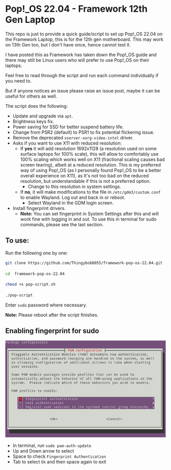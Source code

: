 # Pop!_OS 22.04 - Framework 12th Gen Laptop

This repo is just to provide a quick guide/script to set up Pop!_OS 22.04 on the Framework Laptop, this is for the 12th gen motherboard.
This may work on 13th Gen too, but I don't have once, hence cannot test it.

I have posted this as Framework has taken down the Pop!_OS guide and there may still be Linux users who will prefer to use Pop!_OS on their laptops.

Feel free to read through the script and run each command individually if you need to.

But if anyone notices an issue please raise an issue post, maybe it can be useful for others as well.

The script does the following:

- Update and upgrade via `apt`.
- Brightness keys fix.
- Power saving for SSD for better suspend battery life.
- Change from PSR2 (default) to PSR1 to fix potential flickering issue.
- Remove the deprecated `xserver-xorg-video-intel` driver.
- Asks if you want to use X11 with reduced resolution:
    - If **yes** it will add resolution 1692x1128 (a resolution used on some surface laptops for 100% scale), this will allow to comfortably use 100% scaling which works well on X11 (fractional scaling causes bad screen tearing), albeit at a reduced resolution. This is my preferred way of using Pop!_OS (as I personally found Pop!_OS to be a better overall experience on X11), as It's not too bad on the reduced resolution, but understandable if this is not a preferred option.
        - Change to this resolution in system settings.
    - If **no**, it will make modifications to the file in `/etc/gdm3/custom.conf` to enable Wayland. Log out and back in or reboot.
        - Select Wayland in the GDM login screen. 
- Install fingerprint drivers.
    - **Note:** You can set fingerprint in System Settings after this and will work fine with logging in and out. To use this in terminal for sudo commands, please see the last section.

## To use:

Run the following one by one:

```sh
git clone https://github.com/Thingybob8055/framework-pop-os-22.04.git

cd  framework-pop-os-22.04

chmod +x pop-script.sh

./pop-script
```

Enter `sudo` password where necessary.

**Note:** Please reboot after the script finishes.

## Enabling fingerprint for sudo

![](/images/pam.png)

- In terminal, run `sudo pam-auth-update`
- Up and Down arrow to select
- Space to check `Fingerprint Authentication`
- Tab to select `Ok` and then space again to exit